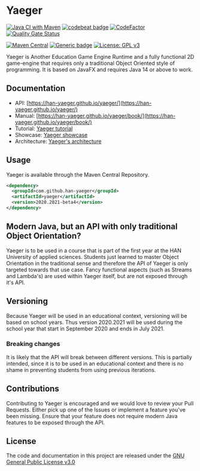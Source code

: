 # Yaeger

[![Java CI with Maven](https://github.com/han-yaeger/yaeger/workflows/Java%20CI%20with%20Maven/badge.svg)](https://github.com/han-yaeger/yaeger/actions?query=workflow%3A%22Java+CI+with+Maven%22)
[![codebeat badge](https://codebeat.co/badges/e5806ed2-598a-4597-b85b-3940650927e3)](https://codebeat.co/projects/github-com-han-yaeger-yaeger-master)
[![CodeFactor](https://www.codefactor.io/repository/github/han-yaeger/yaeger/badge)](https://www.codefactor.io/repository/github/han-yaeger/yaeger)
[![Quality Gate Status](https://sonarcloud.io/api/project_badges/measure?project=han-yaeger_yaeger&metric=alert_status)](https://sonarcloud.io/dashboard?id=han-yaeger_yaeger)

[![Maven Central](https://maven-badges.herokuapp.com/maven-central/com.github.han-yaeger/yaeger/badge.svg)](https://maven-badges.herokuapp.com/maven-central/com.github.han-yaeger/yaeger)
[![Generic badge](https://img.shields.io/badge/Java-14-purple.svg)](https://shields.io/)
[![License: GPL v3](https://img.shields.io/badge/License-GPLv3-blue.svg)](https://www.gnu.org/licenses/gpl-3.0)

Yaeger is Another Education Game Engine Runtime and a fully functional 2D game-engine that
requires only a traditional Object Oriented style of programming. It is based on JavaFX and
requires Java 14 or above to work.

## Documentation

* API: [https://han-yaeger.github.io/yaeger/](https://han-yaeger.github.io/yaeger/)
* Manual: [https://han-yaeger.github.io/yaeger/book/](https://han-yaeger.github.io/yaeger/book/)
* Tutorial: [Yaeger tutorial](https://github.com/han-yaeger/yaeger-tutorial)
* Showcase: [Yaeger showcase](https://github.com/han-yaeger/yaeger-showcase)
* Architecture: [Yaeger's architecture](docs/architecture.md)

## Usage

Yaeger is available through the Maven Central Repository.

```xml
<dependency>
  <groupId>com.github.han-yaeger</groupId>
  <artifactId>yaeger</artifactId>
  <version>2020.2021-beta4</version>
</dependency>
```

## Modern Java, but an API with only traditional Object Orientation?

Yaeger is to be used in a course that is part of the first year at the HAN University of applied sciences. Students
just learned to master Object Orientation in the traditional sense and therefore the API of Yaeger is only targeted
towards that use case. Fancy functional aspects (such as Streams and Lambda's) are used within Yaeger itself, but are not
exposed through it's API.

## Versioning

Because Yaeger will be used in an educational context, versioning will be based on school years.
Thus version 2020.2021 will be used during the school year that start in September 2020 and ends in July 2021.

### Breaking changes

It is likely that the API will break between different versions. This is partially intended, since it is to
be used in an educational context and there is no shame in preventing students from using previous iterations.

## Contributions

Contributing to Yaeger is encouraged and we would love to review your Pull Requests. Either
pick up one of the Issues or implement a feature you've been missing. Ensure that your feature does
not require modern Java features to be exposed through the API.

## License

The code and documentation in this project are released under the [GNU General Public License v3.0](LICENSE)
